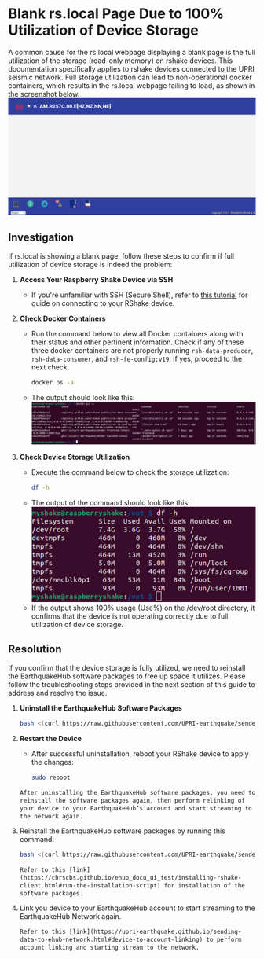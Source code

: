 Blank rs.local Page Due to 100% Utilization of Device Storage
=======================================


A common cause for the rs.local webpage displaying a blank page is the full utilization of the storage (read-only memory) on rshake devices. This documentation specifically applies to rshake devices connected to the UPRI seismic network. Full storage utilization can lead to non-operational docker containers, which results in the rs.local webpage failing to load, as shown in the screenshot below.
![image](../_build/html/assets/issues/blank-rs.local-page/blank-rs.local-page.png)


## Investigation
If rs.local is showing a blank page, follow these steps to confirm if full utilization of device storage is indeed the problem:

1. **Access Your Raspberry Shake Device via SSH**
    - If you're unfamiliar with SSH (Secure Shell), refer to <a href="https://upri-earthquake.github.io/connect-to-rshake" target="_blank">this tutorial</a> for guide on connecting to your RShake device. 

2. **Check Docker Containers**
    - Run the command below to view all Docker containers along with their status and other pertinent information. Check if any of these three docker containers are not properly running `rsh-data-producer`, `rsh-data-consumer`, and `rsh-fe-config:v19`. If yes, proceed to the next check.
        ```bash
        docker ps -a
        ```
    - The output should look like this:
    ![image](../_build/html/assets/issues/blank-rs.local-page/docker-ps-output.png)

3. **Check Device Storage Utilization**
    - Execute the command below to check the storage utilization:
        ```bash
        df -h
        ```
    - The output of the command should look like this:
    ![image](../_build/html/assets/issues/blank-rs.local-page/df-h-output.png)
    - If the output shows 100% usage (Use%) on the /dev/root directory, it confirms that the device is not operating correctly due to full utilization of device storage.


## Resolution
If you confirm that the device storage is fully utilized, we need to reinstall the EarthquakeHub software packages to free up space it utilizes. Please follow the troubleshooting steps provided in the next section of this guide to address and resolve the issue.

1. **Uninstall the EarthquakeHub Software Packages**
    ```bash
    bash <(curl https://raw.githubusercontent.com/UPRI-earthquake/sender-backend/main/uninstall.sh)
    ```

2. **Restart the Device**
    - After successful uninstallation, reboot your RShake device to apply the changes:
        ```bash
        sudo reboot
        ```

    ```{note}
    After uninstalling the EarthquakeHub software packages, you need to reinstall the software packages again, then perform relinking of your device to your EarthquakeHub’s account and start streaming to the network again.
    ```

3. Reinstall the EarthquakeHub software packages by running this command:
    ```bash
    bash <(curl https://raw.githubusercontent.com/UPRI-earthquake/sender-backend/main/install.sh)
    ```
    ```{note}
    Refer to this [link](https://chrscbs.github.io/ehub_docu_ui_test/installing-rshake-client.html#run-the-installation-script) for installation of the software packages.
    ```

4. Link you device to your EarthquakeHub account to start streaming to the EarthquakeHub Network again.
    ```{note}
    Refer to this [link](https://upri-earthquake.github.io/sending-data-to-ehub-network.html#device-to-account-linking) to perform account linking and starting stream to the network.
    ```
